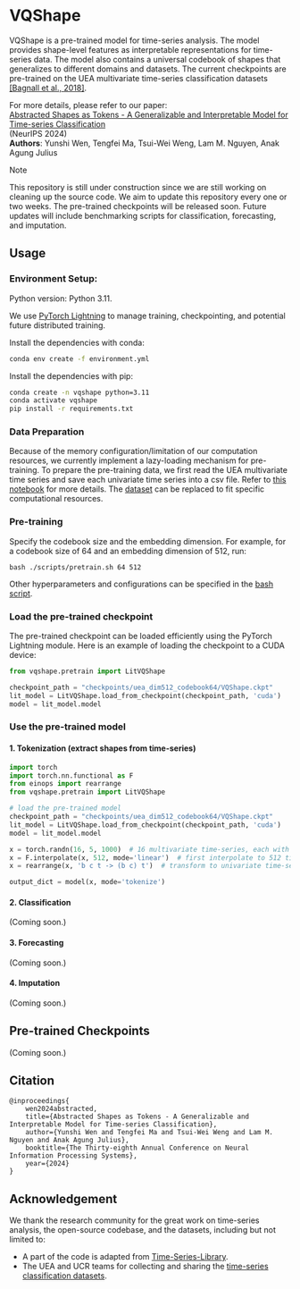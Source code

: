 # VQShape

VQShape is a pre-trained model for time-series analysis. The model provides shape-level features as interpretable representations for time-series data. The model also contains a universal codebook of shapes that generalizes to different domains and datasets. The current checkpoints are pre-trained on the UEA multivariate time-series classification datasets [[Bagnall et al., 2018]](https://timeseriesclassification.com/). 

For more details, please refer to our paper: \
[Abstracted Shapes as Tokens - A Generalizable and Interpretable Model for Time-series Classification](https://openreview.net/forum?id=pwKkNSuuEs)\
 (NeurIPS 2024)\
**Authors**: Yunshi Wen, Tengfei Ma, Tsui-Wei Weng, Lam M. Nguyen, Anak Agung Julius


> [!NOTE]
> This repository is still under construction since we are still working on cleaning up the source code. We aim to update this repository every one or two weeks. The pre-trained checkpoints will be released soon. Future updates will include benchmarking scripts for classification, forecasting, and imputation.


## Usage

### Environment Setup:

Python version: Python 3.11.

We use [PyTorch Lightning](https://lightning.ai/docs/pytorch/stable/) to manage training, checkpointing, and potential future distributed training.

Install the dependencies with conda:
```bash
conda env create -f environment.yml
```

Install the dependencies with pip:
```bash
conda create -n vqshape python=3.11
conda activate vqshape
pip install -r requirements.txt
```

### Data Preparation
Because of the memory configuration/limitation of our computation resources, we currently implement a lazy-loading mechanism for pre-training. To prepare the pre-training data, we first read the UEA multivariate time series and save each univariate time series into a csv file. Refer to [this notebook](notebooks/data_preparation.ipynb) for more details. The [dataset](data_provider/timeseries_loader.py) can be replaced to fit specific computational resources.

### Pre-training
Specify the codebook size and the embedding dimension. For example, for a codebook size of 64 and an embedding dimension of 512, run:
```
bash ./scripts/pretrain.sh 64 512
```
Other hyperparameters and configurations can be specified in the [bash script](scripts/pretrain.sh).

### Load the pre-trained checkpoint

The pre-trained checkpoint can be loaded efficiently using the PyTorch Lightning module. Here is an example of loading the checkpoint to a CUDA device:
```python 
from vqshape.pretrain import LitVQShape

checkpoint_path = "checkpoints/uea_dim512_codebook64/VQShape.ckpt"
lit_model = LitVQShape.load_from_checkpoint(checkpoint_path, 'cuda')
model = lit_model.model
```

### Use the pre-trained model

#### 1. Tokenization (extract shapes from time-series)

```python
import torch
import torch.nn.functional as F
from einops import rearrange
from vqshape.pretrain import LitVQShape

# load the pre-trained model
checkpoint_path = "checkpoints/uea_dim512_codebook64/VQShape.ckpt"
lit_model = LitVQShape.load_from_checkpoint(checkpoint_path, 'cuda')
model = lit_model.model

x = torch.randn(16, 5, 1000)  # 16 multivariate time-series, each with 5 channels and 1000 timesteps
x = F.interpolate(x, 512, mode='linear')  # first interpolate to 512 timesteps
x = rearrange(x, 'b c t -> (b c) t')  # transform to univariate time-series

output_dict = model(x, mode='tokenize')
```

#### 2. Classification
(Coming soon.)

#### 3. Forecasting
(Coming soon.)

#### 4. Imputation
(Coming soon.)


## Pre-trained Checkpoints
(Coming soon.)


## Citation
```
@inproceedings{
    wen2024abstracted,
    title={Abstracted Shapes as Tokens - A Generalizable and Interpretable Model for Time-series Classification},
    author={Yunshi Wen and Tengfei Ma and Tsui-Wei Weng and Lam M. Nguyen and Anak Agung Julius},
    booktitle={The Thirty-eighth Annual Conference on Neural Information Processing Systems},
    year={2024}
}
```

## Acknowledgement

We thank the research community for the great work on time-series analysis, the open-source codebase, and the datasets, including but not limited to:
- A part of the code is adapted from [Time-Series-Library](https://github.com/thuml/Time-Series-Library).
- The UEA and UCR teams for collecting and sharing the [time-series classification datasets](https://timeseriesclassification.com/).
